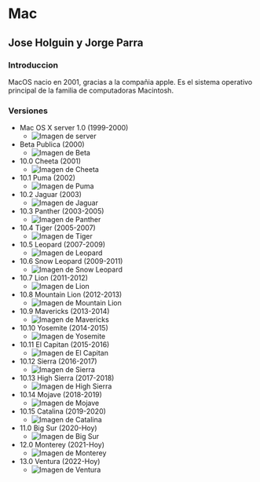 # Mac
## Jose Holguin y Jorge Parra

### Introduccion
MacOS nacio en 2001, gracias a la compañia apple. Es el sistema operativo principal de la familia de computadoras Macintosh.

### Versiones
 - Mac OS X server 1.0 (1999-2000)
    * <image src="/Img/Server.jpg" alt = "Imagen de server">
 - Beta Publica (2000)
    * ![Imagen de Beta](/Img/Beta.jpg) 
 - 10.0 Cheeta (2001)
    * ![Imagen de Cheeta](/Img/Cheeta.jpg) 
 - 10.1 Puma (2002)
    * ![Imagen de Puma](/Img/Puma.jpg) 
 - 10.2 Jaguar (2003)
    * ![Imagen de Jaguar](/Img/Jaguar.jpg) 
 - 10.3 Panther (2003-2005)
    * ![Imagen de Panther](/Img/Panther.jpg)
 - 10.4 Tiger (2005-2007)
    * ![Imagen de Tiger](/Img/Tiger.jpg)
 - 10.5 Leopard (2007-2009)
    * ![Imagen de Leopard](/Img/Leopard.jpg) 
 - 10.6 Snow Leopard (2009-2011)
    * ![Imagen de Snow Leopard](/Img/Snow.jpg)  
 - 10.7 Lion (2011-2012)
    * ![Imagen de Lion](/Img/Lion.jpg) 
 - 10.8 Mountain Lion (2012-2013)
    * ![Imagen de Mountain Lion](/Img/Mountain.jpg)
 - 10.9 Mavericks (2013-2014)
    * ![Imagen de Mavericks](/Img/Mavericks.jpg)
 - 10.10 Yosemite (2014-2015)
    * ![Imagen de Yosemite](/Img/Yosemite.jpg)
 - 10.11 El Capitan (2015-2016) 
    * ![Imagen de El Capitan](/Img/Capi.jpg)
 - 10.12 Sierra (2016-2017)
    * ![Imagen de Sierra](/Img/Sierra.jpg)
 - 10.13 High Sierra (2017-2018)
    * ![Imagen de High Sierra](/Img/High.jpg)
 - 10.14 Mojave (2018-2019)
    * ![Imagen de Mojave](/Img/Mojave.jpg)
 - 10.15 Catalina (2019-2020)
    * ![Imagen de Catalina](/Img/Catalina.jpg)
 - 11.0 Big Sur (2020-Hoy)
    * ![Imagen de Big Sur](/Img/Sur.jpg)
 - 12.0 Monterey (2021-Hoy)
    * ![Imagen de Monterey](/Img/Monterey.jpg)
 - 13.0 Ventura (2022-Hoy)
    * ![Imagen de Ventura](/Img/Ventura.jpg)


 